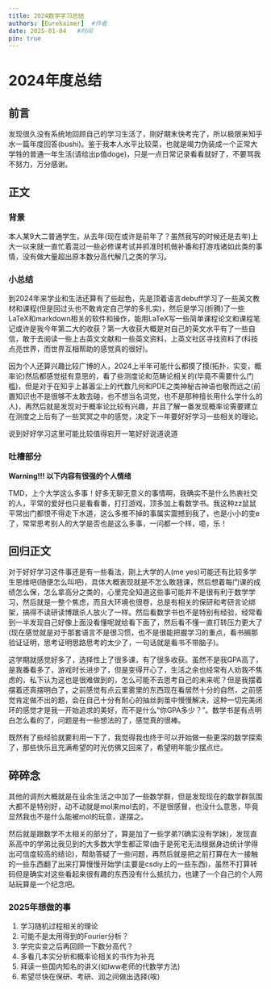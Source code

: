 ```yaml
---
title: 2024数学学习总结
authors: [Eurekaimer]  #作者
date: 2025-01-04   #时间
pin: true
---
```


# 2024年度总结

## 前言

发现很久没有系统地回顾自己的学习生活了，刚好期末快考完了，所以极限来知乎水一篇年度回答(bushi)。鉴于我本人水平比较菜，也就是竭力伪装成一个正常大学牲的普通一年生活(请给出p值doge)，只是一点日常记录看看就好了，不要骂我不努力，万分感谢。

## 正文

### 背景

本人某9大二普通学生，从去年(现在或许是前年了？虽然我写的时候还是去年)上大一以来就一直忙着混过一些必修课考试并抓准时机做补番和打游戏诸如此类的事情，没有做大量超出原本数分高代解几之类的学习。

### 小总结

到2024年来学业和生活还算有了些起色，先是顶着语言debuff学习了一些英文教材和课程(但是回过头也不敢肯定自己学的多扎实)，然后是学习(折腾)了一些LaTeX和markdown相关的软件和操作，能用LaTeX写一些简单课程论文和课程笔记或许是我今年第二大的收获？第一大收获大概是对自己的英文水平有了一些自信，敢于去阅读一些上古英文文献和一些英文资料，上英文社区寻找资料了(科技点亮世界，而世界互相帮助的感觉真的很好)。

因为个人还算兴趣比较广博的人，2024上半年可能什么都摸了摸(拓扑，实变，概率论)然后都感觉挺有意思的，看了些测度论和范畴论相关的(毕竟不需要什么门槛)，但是对于在知乎上甚嚣尘上的代数几何和PDE之类神秘古神语也敬而远之(前置知识也不是很够不太敢去碰，也不想当名词党，也不是那种擅长用什么学什么的人)，再然后就是发现对于概率论比较有兴趣，并且了解一番发现概率论需要建立在测度之上后有了一些冥冥之中的感觉，决定下一年要好好学习一些相关的理论。

说到好好学习这里可能比较值得宕开一笔好好说道说道

### 吐槽部分

**Warning!!! 以下内容有很强的个人情绪**

TMD，上个大学这么多事！好多无聊无意义的事情啊，我确实不是什么热衷社交的人，平常的爱好也只是看看番，打打游戏，顶多加上看数学书。我这种zz鼠鼠平常出门都恨不得走下水道，这么多推不掉的事属实震撼到我了，也是小小的变e了，常常思考别人的大学是否也是这么多事，一问都一个样，噫，乐！

## 回归正文

对于好好学习这件事还是有一些看法，刚上大学的人(me yes)可能还有比较多学生思维吧(随便怎么叫吧)，具体大概表现就是不怎么敢翘课，然后想着每门课的成绩怎么保，怎么拿高分之类的，心里完全知道这些事可能并不是很有利于数学学习，然后就是一整个焦虑，而且大环境也很卷，总是有相关的保研和考研言论绑架，搞得不读研读博跟杀人放火了一样。然后看数学书也不是特别有经验，经常看到一半发现自己好像上面没看懂呢就给看下面了，然后看不懂一直打转压力更大了(现在感觉就是对于那套语言不是很习惯，也不是很能把握学习的重点，看书搁那验证证明，思考证明思路思考的太少了，一句话就是看书不带脑子)。

这学期就感觉好多了，选择性上了很多课，有了很多收获。虽然不是我GPA高了，是我番看多了，游戏时长进步了，但是变得开心了，生活之余也经常有人劝我不焦虑的，私下认为这也是很难做到的，怎么可能不去思考自己的未来呢？但是我摆着摆着还真摆明白了，之前感觉有点云里雾里的东西现在看居然十分的自然，之前感觉肯定做不出的题，会在自己十分有耐心的抽丝剥茧中慢慢解决，这种一切完美闭环的感觉才是我一开始追求的美好，而不是什么“你GPA多少？”。数学书是有点明白怎么看的了，问题是有一些想法的了，感觉真的很棒。

既然有了些经验就要利用一下了，我觉得我也终于可以开始做一些更深的数学探索了，那些快乐且充满希望的时光仿佛又回来了，希望明年能少摆点烂。

## 碎碎念

其他的调剂大概就是在业余生活之中加了一些数学群，但是发现现在的数学群氛围大都不是特别好，动不动就是mol来mol去的，不是很感冒，也没什么意思，毕竟显然我也不是什么能被mol的玩意，遂摆之。

然后就是跟数学不太相关的部分了，算是加了一些学弟?(确实没有学妹)，发现直系高中的学弟比我见到的大多数大学生都正常(由于是死宅无法根据身边统计学得出可信度较高的结论)，帮助答疑了一些问题，再然后就是把之前打算在大一接触的一些东西翻了出来打算慢慢开始学(主要是csdiy上的一些东西)，虽然不打算转码但是确实对这些看起来很有趣的东西没有什么抵抗力，也建了一个自己的个人网站玩算是一个纪念吧。

### 2025年想做的事

1. 学习随机过程相关的理论
2. 可能不是太用得到的Fourier分析？
3. 学完实变之后再回顾一下数分高代？
4. 多看几本实分析和概率论相关的书作为补充
5. 拜读一些国内知名的讲义(如lww老师的代数学方法)
6. 希望尽快在保研、考研、润之间做出选择(唉)

